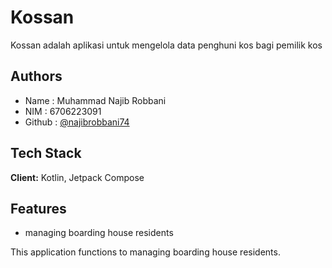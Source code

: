 
# Kossan

Kossan adalah aplikasi untuk mengelola data penghuni kos bagi pemilik kos





## Authors

- Name : Muhammad Najib Robbani
- NIM : 6706223091
- Github : [@najibrobbani74](https://www.github.com/octokatherine)


## Tech Stack

**Client:** Kotlin, Jetpack Compose


## Features

- managing boarding house residents

This application functions to managing boarding house residents.
